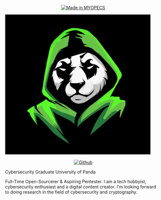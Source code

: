 <p align="center">
<a href="https://github.com/mrp4nda1337/"><img title="Made in MYOPECS" src="https://img.shields.io/badge/MADE%20IN-MYOPECS-SCRIPT?colorA=%23ff8100&colorB=%23017e40&colorC=%23ff0000&style=for-the-badge"></a>

![Mrpanda](https://github.com/MrP4nda1337/MrP4nda/blob/main/mrpanda.jpg)
<p align="center">
  <a href="https://github.com/mrp4nda1337/"><img title="Github" src="https://img.shields.io/badge/MYOPECS-MrPanda-brightgreen?style=for-the-badge&logo=github"></a><br>


Cybersecurity Graduate University of Panda 

Full-Time Open-Sourcerer & Aspiring Pentester.
I am a tech hobbyist, cybersecurity enthusiast and a digital content creator.
I'm looking forward to doing research in the field of cybersecurity and cryptography.
</p>
